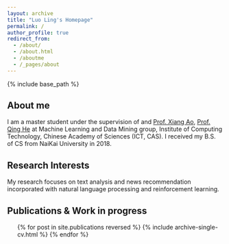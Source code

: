 ```yaml
---
layout: archive
title: "Luo Ling's Homepage"
permalink: /
author_profile: true
redirect_from:
  - /about/
  - /about.html
  - /aboutme
  - /_pages/about
---
```


{% include base_path %}

## About me

I am a master student under the supervision of and [Prof. Xiang Ao](http://mldm.ict.ac.cn/MLDM/~aox/), [Prof. Qing He](http://people.ucas.ac.cn/~0000964) at Machine Learning and Data Mining group, Institute of Computing Technology, Chinese Academy of Sciences (ICT, CAS).
I received my B.S. of CS from NaiKai University in 2018.
<!-- ### Contact information
Email: luoling18s@ict.ac.cn -->


## Research Interests

My research focuses on text analysis and news recommendation incorporated with natural language processing and reinforcement learning.

## Publications & Work in progress

<ul>{% for post in site.publications reversed %}
  {% include archive-single-cv.html %}
{% endfor %}</ul>
